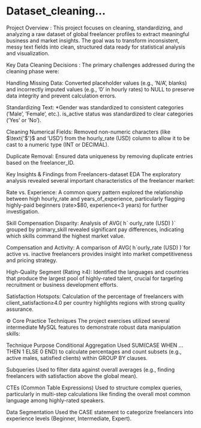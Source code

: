 # Dataset_cleaning...


Project Overview :
This project focuses on cleaning, standardizing, and analyzing a raw dataset of global freelancer profiles to extract meaningful business and market insights. The goal was to transform inconsistent, messy text fields into clean, structured data ready for statistical analysis and visualization.

Key Data Cleaning Decisions :
The primary challenges addressed during the cleaning phase were:

Handling Missing Data: Converted placeholder values (e.g., ’N/A’, blanks) and incorrectly imputed values (e.g., ’0’ in hourly rates) to NULL to preserve data integrity and prevent calculation errors.

Standardizing Text: *Gender was standardized to consistent categories (’Male’, ’Female’, etc.). is_active status was standardized to clear categories (’Yes’ or ’No’).

Cleaning Numerical Fields: Removed non-numeric characters (like $\text{'$'}$ and ’USD’) from the hourly_rate (USD) column to allow it to be cast to a numeric type (INT or DECIMAL).

Duplicate Removal: Ensured data uniqueness by removing duplicate entries based on the freelancer_ID.

Key Insights & Findings from Freelancers-dataset EDA
The exploratory analysis revealed several important characteristics of the freelancer market:

Rate vs. Experience: A common query pattern explored the relationship between high hourly_rate and years_of_experience, particularly flagging highly-paid beginners (rate>$80, experience<3 years) for further investigation.

Skill Compensation Disparity: Analysis of AVG( hˋ ourly_rate (USD) )ˋ grouped by primary_skill revealed significant pay differences, indicating which skills command the highest market value.

Compensation and Activity: A comparison of AVG( hˋourly_rate (USD) )ˋfor active vs. inactive freelancers provides insight into market competitiveness and pricing strategy.

High-Quality Segment (Rating ≥4): Identified the languages and countries that produce the largest pool of highly-rated talent, crucial for targeting recruitment or business development efforts.

Satisfaction Hotspots: Calculation of the percentage of freelancers with client_satisfaction≥4.0 per country highlights regions with strong quality assurance.

⚙️ Core Practice Techniques
The project exercises utilized several intermediate MySQL features to demonstrate robust data manipulation skills:

Technique Purpose Conditional Aggregation Used SUM(CASE WHEN ... THEN 1 ELSE 0 END) to calculate percentages and count subsets (e.g., active males, satisfied clients) within GROUP BY clauses.

Subqueries Used to filter data against overall averages (e.g., finding freelancers with satisfaction above the global mean).

CTEs (Common Table Expressions) Used to structure complex queries, particularly in multi-step calculations like finding the overall most common language among highly-rated speakers.

Data Segmentation Used the CASE statement to categorize freelancers into experience levels (Beginner, Intermediate, Expert).












